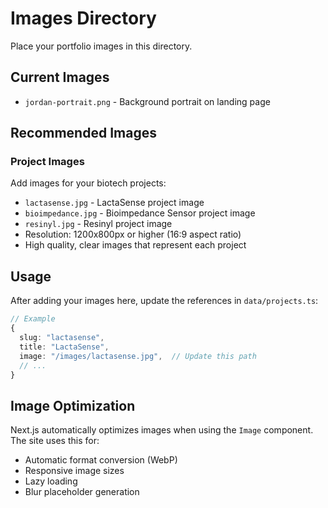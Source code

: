 # Images Directory

Place your portfolio images in this directory.

## Current Images

- `jordan-portrait.png` - Background portrait on landing page

## Recommended Images

### Project Images
Add images for your biotech projects:
- `lactasense.jpg` - LactaSense project image
- `bioimpedance.jpg` - Bioimpedance Sensor project image
- `resinyl.jpg` - Resinyl project image
- Resolution: 1200x800px or higher (16:9 aspect ratio)
- High quality, clear images that represent each project

## Usage

After adding your images here, update the references in `data/projects.ts`:

```typescript
// Example
{
  slug: "lactasense",
  title: "LactaSense",
  image: "/images/lactasense.jpg",  // Update this path
  // ...
}
```

## Image Optimization

Next.js automatically optimizes images when using the `Image` component. The site uses this for:
- Automatic format conversion (WebP)
- Responsive image sizes
- Lazy loading
- Blur placeholder generation
